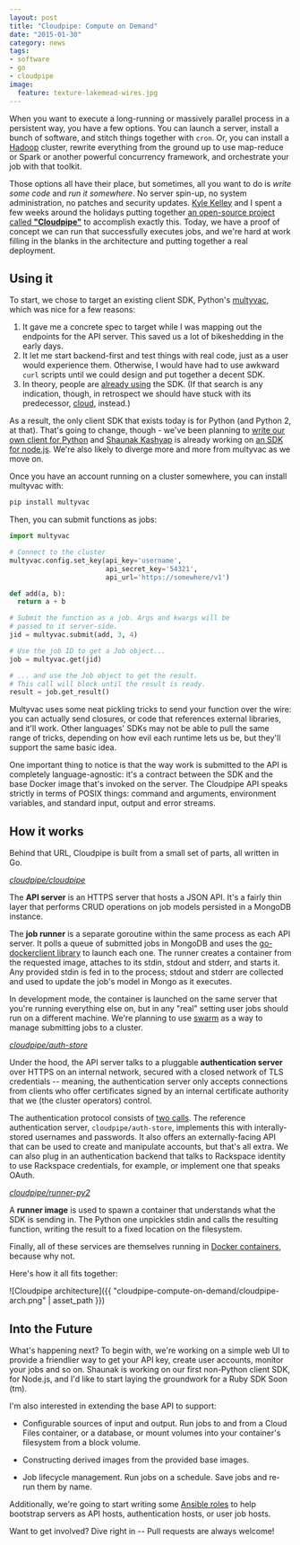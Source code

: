 ```yaml
---
layout: post
title: "Cloudpipe: Compute on Demand"
date: "2015-01-30"
category: news
tags:
- software
- go
- cloudpipe
image:
  feature: texture-lakemead-wires.jpg
---
```


When you want to execute a long-running or massively parallel process in a persistent way, you have a few options. You can launch a server, install a bunch of software, and stitch things together with `cron`. Or, you can install a [Hadoop](http://hadoop.apache.org/) cluster, rewrite everything from the ground up to use map-reduce or Spark or another powerful concurrency framework, and orchestrate your job with that toolkit.

Those options all have their place, but sometimes, all you want to do is *write some code* and *run it somewhere*. No server spin-up, no system administration, no patches and security updates. [Kyle Kelley](http://lambdaops.com/) and I spent a few weeks around the holidays putting together [an open-source project called **"Cloudpipe"**](https://github.com/cloudpipe/cloudpipe) to accomplish exactly this. Today, we have a proof of concept we can run that successfully executes jobs, and we're hard at work filling in the blanks in the architecture and putting together a real deployment.

## Using it

To start, we chose to target an existing client SDK, Python's [multyvac](https://pypi.python.org/pypi/multyvac/0.5.0), which was nice for a few reasons:

 1. It gave me a concrete spec to target while I was mapping out the endpoints for the API server. This saved us a lot of bikeshedding in the early days.
 2. It let me start backend-first and test things with real code, just as a user would experience them. Otherwise, I would have had to use awkward `curl` scripts until we could design and put together a decent SDK.
 3. In theory, people are [already using](https://github.com/search?utf8=%E2%9C%93&q=import+multyvac&type=Code&ref=searchresults) the SDK. (If that search is any indication, though, in retrospect we should have stuck with its predecessor, [cloud](https://github.com/search?utf8=%E2%9C%93&q=import+cloud&type=Code&ref=searchresults), instead.)

As a result, the only client SDK that exists today is for Python (and Python 2, at that). That's going to change, though - we've been planning to [write our own client for Python](https://github.com/cloudpipe/cloudpipe/issues/17) and [Shaunak Kashyap](https://github.com/ycombinator) is already working on [an SDK for node.js](https://github.com/cloudpipe/sdk-node). We're also likely to diverge more and more from multyvac as we move on.

Once you have an account running on a cluster somewhere, you can install multyvac with:

```bash
pip install multyvac
```

Then, you can submit functions as jobs:

```python
import multyvac

# Connect to the cluster
multyvac.config.set_key(api_key='username',
                        api_secret_key='54321',
                        api_url='https://somewhere/v1')

def add(a, b):
  return a + b

# Submit the function as a job. Args and kwargs will be
# passed to it server-side.
jid = multyvac.submit(add, 3, 4)

# Use the job ID to get a Job object...
job = multyvac.get(jid)

# ... and use the Job object to get the result.
# This call will block until the result is ready.
result = job.get_result()
```

Multyvac uses some neat pickling tricks to send your function over the wire: you can actually send closures, or code that references external libraries, and it'll work. Other languages' SDKs may not be able to pull the same range of tricks, depending on how evil each runtime lets us be, but they'll support the same basic idea.

One important thing to notice is that the way work is submitted to the API is completely language-agnostic: it's a contract between the SDK and the base Docker image that's invoked on the server. The Cloudpipe API speaks strictly in terms of POSIX things: command and arguments, environment variables, and standard input, output and error streams.

## How it works

Behind that URL, Cloudpipe is built from a small set of parts, all written in Go.

*[cloudpipe/cloudpipe](https://github.com/cloudpipe/cloudpipe)*

The **API server** is an HTTPS server that hosts a JSON API. It's a fairly thin layer that performs  CRUD operations on job models persisted in a MongoDB instance.

The **job runner** is a separate goroutine within the same process as each API server. It polls a queue of submitted jobs in MongoDB and uses the [go-dockerclient library](https://github.com/fsouza/go-dockerclient) to launch each one. The runner creates a container from the requested image, attaches to its stdin, stdout and stderr, and starts it. Any provided stdin is fed in to the process; stdout and stderr are collected and used to update the job's model in Mongo as it executes.

In development mode, the container is launched on the same server that you're running everything else on, but in any "real" setting user jobs should run on a different machine. We're planning to use [swarm](https://github.com/docker/swarm) as a way to manage submitting jobs to a cluster.

*[cloudpipe/auth-store](https://github.com/cloudpipe/auth-store)*

Under the hood, the API server talks to a pluggable **authentication server** over HTTPS on an internal network, secured with a closed network of TLS credentials -- meaning, the authentication server only accepts connections from clients who offer certificates signed by an internal certificate authority that we (the cluster operators) control.

The authentication protocol consists of [two calls](https://github.com/cloudpipe/cloudpipe/wiki/Authentication). The reference authentication server, `cloudpipe/auth-store`, implements this with interally-stored usernames and passwords. It also offers an externally-facing API that can be used to create and manipulate accounts, but that's all extra. We can also plug in an authentication backend that talks to Rackspace identity to use Rackspace credentials, for example, or implement one that speaks OAuth.

*[cloudpipe/runner-py2](https://github.com/cloudpipe/runner-py2)*

A **runner image** is used to spawn a container that understands what the SDK is sending in. The Python one unpickles stdin and calls the resulting function, writing the result to a fixed location on the filesystem.

Finally, all of these services are themselves running in [Docker containers](https://registry.hub.docker.com/repos/cloudpipe/), because why not.

Here's how it all fits together:

![Cloudpipe architecture]({{ "cloudpipe-compute-on-demand/cloudpipe-arch.png" | asset_path }})

## Into the Future

What's happening next? To begin with, we're working on a simple web UI to provide a friendlier way to get your API key, create user accounts, monitor your jobs and so on. Shaunak is working on our first non-Python client SDK, for Node.js, and I'd like to start laying the groundwork for a Ruby SDK Soon (tm).

I'm also interested in extending the base API to support:

 * Configurable sources of input and output. Run jobs to and from a Cloud Files container, or a database, or mount volumes into your container's filesystem from a block volume.

 * Constructing derived images from the provided base images.

 * Job lifecycle management. Run jobs on a schedule. Save jobs and re-run them by name.

Additionally, we're going to start writing some [Ansible roles](http://www.ansible.com/home) to help bootstrap servers as API hosts, authentication hosts, or user job hosts.

Want to get involved? Dive right in -- Pull requests are always welcome!
